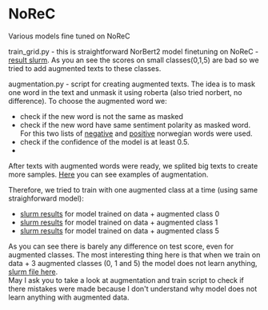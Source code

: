 # NoReC
Various models fine tuned  on NoReC <br>
  
train_grid.py - this is straightforward NorBert2 model finetuning on NoReC - [result slurm](https://github.com/AnnaPalarkina171/NoReC/blob/main/results/slurm-6426257.out). As you an see the scores on small classes(0,1,5) are bad so we tried to add augmented texts to these classes.
<br>

augmentation.py - script for creating augmented texts. The idea is to mask one word in the text and unmask it using roberta (also tried norbert, no difference). To choose the augmented word we:
- check if the new word is not the same as masked
- check if the new word have same sentiment polarity as masked word. For this two lists of [negative](https://github.com/AnnaPalarkina171/NoReC/blob/main/Fullform_Negative_lexicon.txt) and [positive](https://github.com/AnnaPalarkina171/NoReC/blob/main/Fullform_Positive_lexicon.txt) norwegian words were used. 
- check if the confidence of the model is at least 0.5. <br> 
- 
After texts with augmented words were ready, we splited big texts to create more samples.
[Here](https://github.com/AnnaPalarkina171/NoReC/blob/main/augmented_examples.csv) you can see examples of augmentation.
<br> 

Therefore, we tried to train with one augmented class at a time (using same straighforward model):
- [slurm results](https://github.com/AnnaPalarkina171/NoReC/blob/main/results/slurm-6717156.out) for model trained on data + augmented class 0
- [slurm results](https://github.com/AnnaPalarkina171/NoReC/blob/main/results/slurm-6932819.out) for model trained on data + augmented class 1
- [slurm results](https://github.com/AnnaPalarkina171/NoReC/blob/main/results/slurm-6932821.out) for model trained on data + augmented class 5

As you can see there is barely any difference on test score, even for augmented classes. The most interesting thing here is that when we train on data + 3 augmented classes (0, 1 and 5) the model does not learn anything, [slurm file here](https://github.com/AnnaPalarkina171/NoReC/blob/main/train_aug_015.py).
<br>
May I ask you to take a look at augmentation and train script to check if there mistakes were made because I don't understand why model does not learn anything with augmented data.

